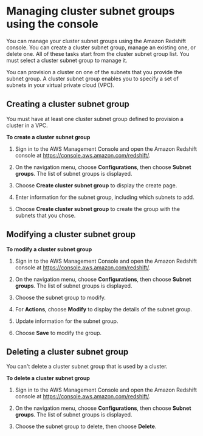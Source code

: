 # Managing cluster subnet groups using the console<a name="managing-cluster-subnet-group-console"></a>

You can manage your cluster subnet groups using the Amazon Redshift console\. You can create a cluster subnet group, manage an existing one, or delete one\. All of these tasks start from the cluster subnet group list\. You must select a cluster subnet group to manage it\.

You can provision a cluster on one of the subnets that you provide the subnet group\. A cluster subnet group enables you to specify a set of subnets in your virtual private cloud \(VPC\)\. 

## Creating a cluster subnet group<a name="create-cluster-subnet-group"></a>

You must have at least one cluster subnet group defined to provision a cluster in a VPC\.

**To create a cluster subnet group**

1. Sign in to the AWS Management Console and open the Amazon Redshift console at [https://console\.aws\.amazon\.com/redshift/](https://console.aws.amazon.com/redshift/)\.

1. On the navigation menu, choose **Configurations**, then choose **Subnet groups**\. The list of subnet groups is displayed\. 

1. Choose **Create cluster subnet group** to display the create page\. 

1. Enter information for the subnet group, including which subnets to add\. 

1. Choose **Create cluster subnet group** to create the group with the subnets that you chose\. 

## Modifying a cluster subnet group<a name="describe-cluster-subnet-group"></a>

**To modify a cluster subnet group**

1. Sign in to the AWS Management Console and open the Amazon Redshift console at [https://console\.aws\.amazon\.com/redshift/](https://console.aws.amazon.com/redshift/)\.

1. On the navigation menu, choose **Configurations**, then choose **Subnet groups**\. The list of subnet groups is displayed\. 

1. Choose the subnet group to modify\. 

1. For **Actions**, choose **Modify** to display the details of the subnet group\. 

1. Update information for the subnet group\. 

1. Choose **Save** to modify the group\. 

## Deleting a cluster subnet group<a name="modify-cluster-subnet-group"></a>

You can't delete a cluster subnet group that is used by a cluster\.

**To delete a cluster subnet group**

1. Sign in to the AWS Management Console and open the Amazon Redshift console at [https://console\.aws\.amazon\.com/redshift/](https://console.aws.amazon.com/redshift/)\.

1. On the navigation menu, choose **Configurations**, then choose **Subnet groups**\. The list of subnet groups is displayed\. 

1. Choose the subnet group to delete, then choose **Delete**\. 